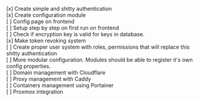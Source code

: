 [x] Create simple and shitty authentication  
[x] Create configuration module  
[ ] Config page on frontend  
[ ] Setup step by step on first run on frontend  
[ ] Check if encryption key is valid for keys in database.  
[x] Make token revoking system  
[ ] Create proper user system with roles, permissions that will replace this shitty authentication  
[ ] More modular configuration. Modules should be able to register it's own config properties.  
[ ] Domain management with Cloudflare  
[ ] Proxy management with Caddy  
[ ] Containers management using Portainer  
[ ] Proxmox integration  
